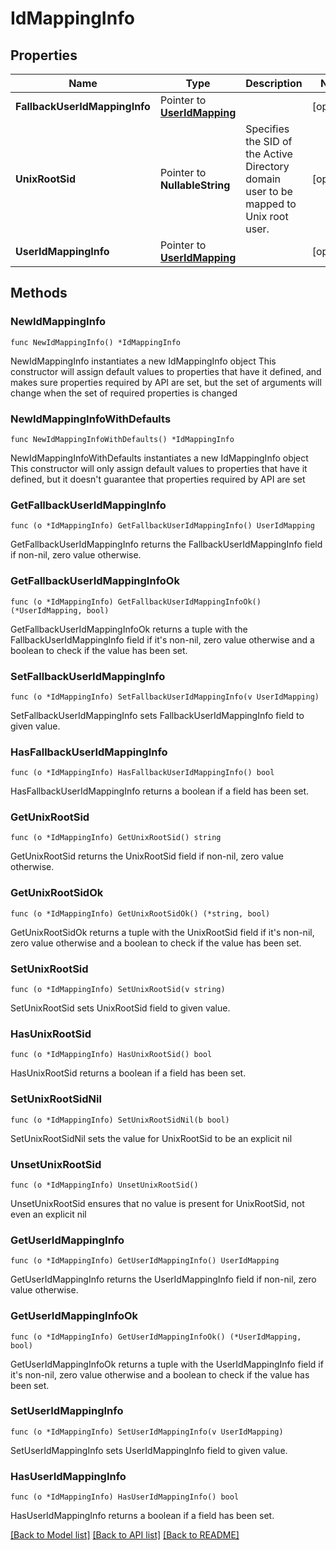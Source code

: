 # IdMappingInfo

## Properties

Name | Type | Description | Notes
------------ | ------------- | ------------- | -------------
**FallbackUserIdMappingInfo** | Pointer to [**UserIdMapping**](UserIdMapping.md) |  | [optional] 
**UnixRootSid** | Pointer to **NullableString** | Specifies the SID of the Active Directory domain user to be mapped to Unix root user. | [optional] 
**UserIdMappingInfo** | Pointer to [**UserIdMapping**](UserIdMapping.md) |  | [optional] 

## Methods

### NewIdMappingInfo

`func NewIdMappingInfo() *IdMappingInfo`

NewIdMappingInfo instantiates a new IdMappingInfo object
This constructor will assign default values to properties that have it defined,
and makes sure properties required by API are set, but the set of arguments
will change when the set of required properties is changed

### NewIdMappingInfoWithDefaults

`func NewIdMappingInfoWithDefaults() *IdMappingInfo`

NewIdMappingInfoWithDefaults instantiates a new IdMappingInfo object
This constructor will only assign default values to properties that have it defined,
but it doesn't guarantee that properties required by API are set

### GetFallbackUserIdMappingInfo

`func (o *IdMappingInfo) GetFallbackUserIdMappingInfo() UserIdMapping`

GetFallbackUserIdMappingInfo returns the FallbackUserIdMappingInfo field if non-nil, zero value otherwise.

### GetFallbackUserIdMappingInfoOk

`func (o *IdMappingInfo) GetFallbackUserIdMappingInfoOk() (*UserIdMapping, bool)`

GetFallbackUserIdMappingInfoOk returns a tuple with the FallbackUserIdMappingInfo field if it's non-nil, zero value otherwise
and a boolean to check if the value has been set.

### SetFallbackUserIdMappingInfo

`func (o *IdMappingInfo) SetFallbackUserIdMappingInfo(v UserIdMapping)`

SetFallbackUserIdMappingInfo sets FallbackUserIdMappingInfo field to given value.

### HasFallbackUserIdMappingInfo

`func (o *IdMappingInfo) HasFallbackUserIdMappingInfo() bool`

HasFallbackUserIdMappingInfo returns a boolean if a field has been set.

### GetUnixRootSid

`func (o *IdMappingInfo) GetUnixRootSid() string`

GetUnixRootSid returns the UnixRootSid field if non-nil, zero value otherwise.

### GetUnixRootSidOk

`func (o *IdMappingInfo) GetUnixRootSidOk() (*string, bool)`

GetUnixRootSidOk returns a tuple with the UnixRootSid field if it's non-nil, zero value otherwise
and a boolean to check if the value has been set.

### SetUnixRootSid

`func (o *IdMappingInfo) SetUnixRootSid(v string)`

SetUnixRootSid sets UnixRootSid field to given value.

### HasUnixRootSid

`func (o *IdMappingInfo) HasUnixRootSid() bool`

HasUnixRootSid returns a boolean if a field has been set.

### SetUnixRootSidNil

`func (o *IdMappingInfo) SetUnixRootSidNil(b bool)`

 SetUnixRootSidNil sets the value for UnixRootSid to be an explicit nil

### UnsetUnixRootSid
`func (o *IdMappingInfo) UnsetUnixRootSid()`

UnsetUnixRootSid ensures that no value is present for UnixRootSid, not even an explicit nil
### GetUserIdMappingInfo

`func (o *IdMappingInfo) GetUserIdMappingInfo() UserIdMapping`

GetUserIdMappingInfo returns the UserIdMappingInfo field if non-nil, zero value otherwise.

### GetUserIdMappingInfoOk

`func (o *IdMappingInfo) GetUserIdMappingInfoOk() (*UserIdMapping, bool)`

GetUserIdMappingInfoOk returns a tuple with the UserIdMappingInfo field if it's non-nil, zero value otherwise
and a boolean to check if the value has been set.

### SetUserIdMappingInfo

`func (o *IdMappingInfo) SetUserIdMappingInfo(v UserIdMapping)`

SetUserIdMappingInfo sets UserIdMappingInfo field to given value.

### HasUserIdMappingInfo

`func (o *IdMappingInfo) HasUserIdMappingInfo() bool`

HasUserIdMappingInfo returns a boolean if a field has been set.


[[Back to Model list]](../README.md#documentation-for-models) [[Back to API list]](../README.md#documentation-for-api-endpoints) [[Back to README]](../README.md)


